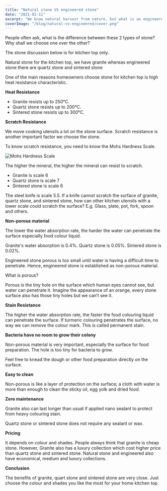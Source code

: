 ```yaml
---
title: "Natural stone VS engineered stone"
date: "2021-01-11"
excerpt: "We know natural harvest from nature, but what is an engineered stone? What is the difference between them?"
coverImage: "/blog/natural-vs-engineered/cover.png"
---
```


People often ask, what is the difference between these 2 types of stone? Why shall we choose one over the other?

The stone discussion below is for kitchen top only.

Natural stone for the kitchen top, we have granite whereas engineered stone there are quartz stone and sintered stone

One of the main reasons homeowners choose stone for kitchen top is high heat resistance characteristic.

**Heat Resistance**

- Granite resists up to 250°C.
- Quartz stone resists up to 200°C.
- Sintered stone resists up to 300°C.

**Scratch Resistance**

We move cooking utensils a lot on the stone surface. Scratch resistance is another important factor we choose the stone.

To know scratch resistance, you need to know the Mohs Hardness Scale.

![Mohs Hardness Scale ](/mohs.jpg)

The higher the mineral, the higher the mineral can resist to scratch.

- Granite is scale 6
- Quartz stone is scale 7
- Sintered stone is scale 6

The steel knife is scale 5.5. If a knife cannot scratch the surface of granite, quartz stone, and sintered stone, how can other kitchen utensils with a lower scale could scratch the surface? E.g. Glass, plate, pot, fork, spoon and others.

**Non-porous material**

The lower the water absorption rate, the harder the water can penetrate the surface especially food colour liquid.

Granite's water absorption is 0.4%.
Quartz stone is 0.05%.
Sintered stone is 0.02%.

Engineered stone porous is too small until water is having a difficult time to penetrate. Hence, engineered stone is established as non-porous material.

What is porous?

Porous is the tiny hole on the surface which human eyes cannot see, but water can penetrate it. Imagine the appearance of an orange, every stone surface also has those tiny holes but we can’t see it.

**Stain Resistance**

The higher the water absorption rate, the faster the food colouring liquid can penetrate the surface. If turmeric colouring penetrates the surface, no way we can remove the colour mark. This is called permanent stain.

**Bacteria have no room to grow their colony**

Non-porous material is very important, especially the surface for food preparation. The hole is too tiny for bacteria to grow.

Feel free to knead the dough or other food preparation directly on the surface.

**Easy to clean**

Non-porous is like a layer of protection on the surface; a cloth with water is more than enough to clean the sticky oil, egg yolk and dried food.

**Zero maintenance**

Granite also can last longer than usual if applied nano sealant to protect from heavy colouring stain.

Quartz stone or sintered stone does not require any sealant or wax.

**Pricing**

It depends on colour and shades. People always think that granite is cheap stone. However, Granite also has a luxury collection which cost higher price than quartz stone and sintered stone. Natural stone and engineered also have economical, medium and luxury collections.

**Conclusion**

The benefits of granite, quart stone and sintered stone are very close. Just choose the colour and shades you like the most for your home kitchen top.
